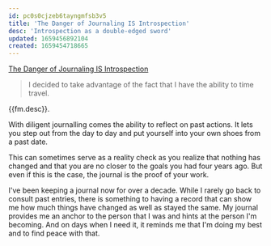 ```yaml
---
id: pc0s0cjzeb6tayngmfsb3v5
title: 'The Danger of Journaling IS Introspection'
desc: 'Introspection as a double-edged sword'
updated: 1659456892104
created: 1659454718665
---
```


[The Danger of Journaling IS Introspection](https://www.bramadams.dev/projects/the-danger-of-journaling-is-introspection)

> I decided to take advantage of the fact that I have the ability to time travel.

{{fm.desc}}.

With diligent journalling comes the ability to reflect on past actions. It lets you step out from the day to day and put yourself into your own shoes from a past date. 

This can sometimes serve as a reality check as you realize that nothing has changed and that you are no closer to the goals you had four years ago.  But even if this is the case, the journal is the proof of your work. 

I've been keeping a journal now for over a decade. While I rarely go back to consult past entries, there is something to having a record that can show me how much things have changed as well as stayed the same. My journal provides me an anchor to the person that I was and hints at the person I'm becoming. And on days when I need it, it reminds me that I'm doing my best and to find peace with that. 

